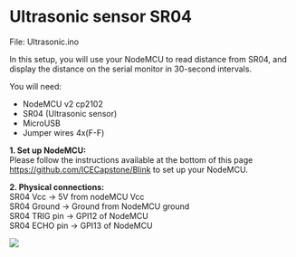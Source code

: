 # Ultrasonic sensor SR04
File: Ultrasonic.ino

In this setup, you will use your NodeMCU to read distance from SR04, and display the distance on the serial monitor in 30-second intervals. 


You will need:

- NodeMCU v2 cp2102 
- SR04 (Ultrasonic sensor)
- MicroUSB
- Jumper wires 4x(F-F)

<b>1. Set up NodeMCU:</b><br>
Please follow the instructions available at the bottom of this page https://github.com/ICECapstone/Blink to set up your NodeMCU. 

<b>2. Physical connections: </b><br>
SR04 Vcc -> 5V from nodeMCU Vcc <br>
SR04 Ground -> Ground from NodeMCU ground <br>
SR04 TRIG pin -> GPI12 of NodeMCU <br>
SR04 ECHO pin -> GPI13 of NodeMCU <br>

![](https://raw.githubusercontent.com/mpipatta/NodeMCU/master/images/WaterSensor.png)
